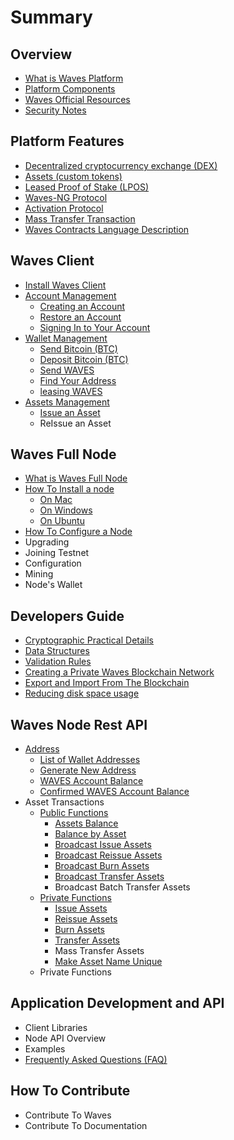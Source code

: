# Summary

## Overview

* [What is Waves Platform](README.md)
* [Platform Components](platform-components.md)
* [Waves Official Resources ](waves-official-resources.md)
* [Security Notes](security-notes.md)

## Platform Features

* [Decentralized cryptocurrency exchange \(DEX\)](decentralized-cryptocurrency-exchange-dex.md)
* [Assets \(custom tokens\)](assets-custom-tokens.md)
* [Leased Proof of Stake \(LPOS\)](leased-proof-of-stake-lpos.md)
* [Waves-NG Protocol](waves-ng-protocol.md)
* [Activation Protocol](activation-protocol.md)
* [Mass Transfer Transaction](mass-transfer-transaction.md)
* [Waves Contracts Language Description](waves-contracts-language-description.md)

## Waves Client

* [Install Waves Client](waves-client/install-waves-client.md)
* [Account Management](waves-client/account-management.md)
  * [Creating an Account](waves-client/account-management/creating-an-account.md)
  * [Restore an Account](waves-client/account-management/restore-an-account.md)
  * [Signing In to Your Account](waves-client/account-management/signing-in-to-your-account.md)
* [Wallet Management](waves-client/wallet-management.md)
  * [Send Bitcoin \(BTC\)](waves-client/send-bitcoin-btc.md)
  * [Deposit Bitcoin \(BTC\)](waves-client/deposit-bitcoin-btc.md)
  * [Send WAVES](waves-client/send-waves.md)
  * [Find Your Address](waves-client/find-your-address.md)
  * [leasing WAVES](waves-client/leasing-waves.md)
* [Assets Management](waves-client/assets-management.md)
  * [Issue an Asset](waves-client/assets-management/issue-an-asset.md)
  * ReIssue an Asset

## Waves Full Node

* [What is Waves Full Node ](waves-full-node/what-is-a-full-node.md)
* [How To Install a node](guidelines/how-to-install-a-node.md)
  * [On Mac](guidelines/how-to-install-a-node/on-mac.md)
  * [On Windows](guidelines/how-to-install-a-node/on-windows.md)
  * [On Ubuntu](guidelines/how-to-install-a-node/on-ubuntu.md)
* [How To Configure a Node](guidelines/how-to-configure-a-node.md)
* Upgrading
* Joining Testnet
* Configuration
* Mining
* Node's Wallet

## Developers Guide

* [Cryptographic Practical Details](guidelines/cryptographic-practical-details.md)
* [Data Structures](guidelines/data-structures.md)
* [Validation Rules](guidelines/validation-rules.md)
* [Creating a Private Waves Blockchain Network](guidelines/creating-a-private-waves-blockchain-network.md)
* [Export and Import From The Blockchain](guidelines/export-and-import-from-the-blockchain.md)
* [Reducing disk space usage](guidelines/reducing-disk-space-usage.md)

## Waves Node Rest API

* [Address](waves-node-rest-api/address.md)
  * [List of Wallet Addresses](/waves-node-rest-api/address.md#get-addresses)
  * [Generate New Address](/waves-node-rest-api/address.md#post-addresses)
  * [WAVES Account Balance](/waves-node-rest-api/address.md#get-addressesbalanceaddress)
  * [Confirmed WAVES Account Balance](/waves-node-rest-api/address.md#get-addressesbalanceaddressconfirmations)
* Asset Transactions
  * [Public Functions](waves-node-rest-api/public-functions.md)
    * [Assets Balance](/waves-node-rest-api/public-functions.md#get-assetsbalanceaddress)
    * [Balance by Asset](/waves-node-rest-api/public-functions.md#get-assetsbalanceaddressassetid)
    * [Broadcast Issue Assets](/waves-node-rest-api/public-functions.md#post-assetsbroadcastissue)
    * [Broadcast Reissue Assets](/waves-node-rest-api/address.md#post-assetsbroadcastreissue)
    * [Broadcast Burn Assets](/waves-node-rest-api/address.md#post-assetsbroadcastburn)
    * [Broadcast Transfer Assets](/waves-node-rest-api/address.md#post-assetsbroadcasttransfer)
    * Broadcast Batch Transfer Assets
  * [Private Functions](waves-node-rest-api/private-functions.md)
    * [Issue Assets](/waves-node-rest-api/private-functions.md#post-assetsissue)
    * [Reissue Assets](/waves-node-rest-api/private-functions.md#post-assetsreissue)
    * [Burn Assets](/waves-node-rest-api/private-functions.md#post-assetsburn)
    * [Transfer Assets](/waves-node-rest-api/private-functions.md#post-assetstransfer)
    * Mass Transfer Assets
    * [Make Asset Name Unique](/waves-node-rest-api/private-functions.md#post-assetsmake-asset-name-unique)
  * Private Functions

## Application Development and API

* Client Libraries
* Node API Overview
* Examples
* [Frequently Asked Questions \(FAQ\)](application-development-and-api/frequently-asked-questions-faq.md)

## How To Contribute

* Contribute To Waves
* Contribute To Documentation

